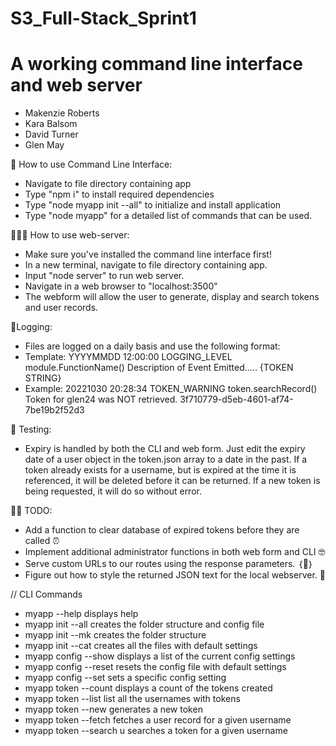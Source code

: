 # S3_Full-Stack_Sprint1
# A working command line interface and web server

- Makenzie Roberts
- Kara Balsom
- David Turner
- Glen May

🔐 How to use Command Line Interface: 

 *  Navigate to file directory containing app
 *  Type "npm i" to install required dependencies
 *  Type "node myapp init --all" to initialize and install application
 *  Type "node myapp" for a detailed list of commands that can be used.

🧑🏽‍💻 How to use web-server:
 *  Make sure you've installed the command line interface first!
 *  In a new terminal, navigate to file directory containing app.
 *  Input "node server" to run web server.
 *  Navigate in a web browser to "localhost:3500"
 *  The webform will allow the user to generate, display and search tokens and user records.


💾Logging:
   
 - Files are logged on a daily basis and use the following format:
 - Template: YYYYMMDD 12:00:00 LOGGING_LEVEL  module.FunctionName() Description of Event Emitted.....  {TOKEN STRING}
 - Example:  20221030	20:28:34	TOKEN_WARNING	token.searchRecord()	Token for glen24 was NOT retrieved.	3f710779-d5eb-4601-af74-7be19b2f52d3


🧪 Testing:

- Expiry is handled by both the CLI and web form. Just edit the expiry date of a user object in the token.json array to a date in the past. If a token already exists for a username, but is expired at the time it is referenced, it will be deleted before it can be returned. If a new token is being requested, it will do so without error.

👨‍🏫 TODO:

- Add a function to clear database of expired tokens before they are called ⏰
- Implement additional administrator functions in both web form and CLI 🤓
- Serve custom URLs to our routes using the response parameters. ｛🤯｝
- Figure out how to style the returned JSON text for the local webserver. 🤔


// CLI Commands

- myapp --help                            displays help
- myapp init --all                        creates the folder structure and config file
- myapp init --mk                         creates the folder structure
- myapp init --cat                        creates all the files with default settings
- myapp config --show                     displays a list of the current config settings
- myapp config --reset                    resets the config file with default settings
- myapp config --set                      sets a specific config setting
- myapp token --count                     displays a count of the tokens created
- myapp token --list                      list all the usernames with tokens
- myapp token --new <username>            generates a new token
- myapp token --fetch <username>          fetches a user record for a given username
- myapp token --search u <username>       searches a token for a given username




